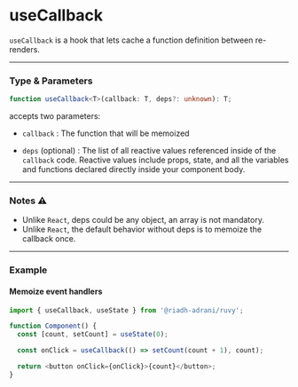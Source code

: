 # useCallback

`useCallback` is a hook that lets cache a function definition between re-renders.

<hr/>

### Type & Parameters

```ts
function useCallback<T>(callback: T, deps?: unknown): T;
```

accepts two parameters:

- `callback` : The function that will be memoized

- `deps` (optional) : The list of all reactive values referenced inside of the `callback` code. Reactive values include props, state, and all the variables and functions declared directly inside your component body.

<hr/>

### Notes ⚠️

- Unlike `React`, deps could be any object, an array is not mandatory.
- Unlike `React`, the default behavior without deps is to memoize the callback once.

<hr/>

### Example

#### Memoize event handlers

```ts
import { useCallback, useState } from '@riadh-adrani/ruvy';

function Component() {
  const [count, setCount] = useState(0);

  const onClick = useCallback(() => setCount(count + 1), count);

  return <button onClick={onClick}>{count}</button>;
}
```
